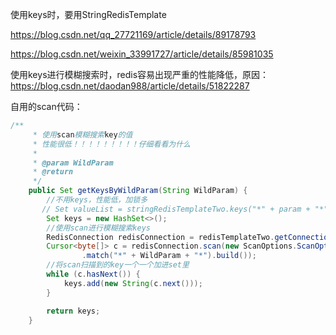 使用keys时，要用StringRedisTemplate



https://blog.csdn.net/qq_27721169/article/details/89178793

https://blog.csdn.net/weixin_33991727/article/details/85981035

使用keys进行模糊搜索时，redis容易出现严重的性能降低，原因：https://blog.csdn.net/daodan988/article/details/51822287



自用的scan代码：

```java
/**
     * 使用scan模糊搜索key的值
     * 性能很低！！！！！！！！！仔细看看为什么
     *
     * @param WildParam
     * @return
     */
    public Set getKeysByWildParam(String WildParam) {
        //不用keys，性能低，加锁多
       // Set valueList = stringRedisTemplateTwo.keys("*" + param + "*");
        Set keys = new HashSet<>();
        //使用scan进行模糊搜索keys
        RedisConnection redisConnection = redisTemplateTwo.getConnectionFactory().getConnection();
        Cursor<byte[]> c = redisConnection.scan(new ScanOptions.ScanOptionsBuilder()
                .match("*" + WildParam + "*").build());
        //将scan扫描到的key一个一个加进set里
        while (c.hasNext()) {
            keys.add(new String(c.next()));
        }

        return keys;
    }
```

